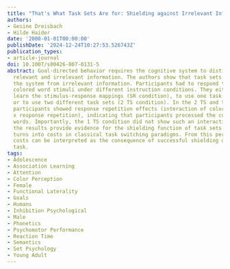 ```yaml
---
title: "That's What Task Sets Are for: Shielding against Irrelevant Information"
authors:
- Gesine Dreisbach
- Hilde Haider
date: '2008-01-01T00:00:00'
publishDate: '2024-12-24T10:27:53.526743Z'
publication_types:
- article-journal
doi: 10.1007/s00426-007-0131-5
abstract: Goal-directed behavior requires the cognitive system to distinguish between
  relevant and irrelevant information. The authors show that task sets help to shield
  the system from irrelevant information. Participants had to respond to eight different
  colored word stimuli under different instruction conditions. They either had to
  learn the stimulus-response mappings (SR condition), to use one task set (1 TS condition)
  or to use two different task sets (2 TS condition). In the 2 TS and the SR conditions,
  participants showed response repetition effects (interaction of color repetition
  x response repetition), indicating that participants processed the color of the
  words. Importantly, the 1 TS condition did not show such an interaction. Overall,
  the results provide evidence for the shielding function of task sets. This benefit
  turns into costs in classical task switching paradigms. From this perspective, switch
  costs can be interpreted as the consequence of successful shielding on the previous
  task.
tags:
- Adolescence
- Association Learning
- Attention
- Color Perception
- Female
- Functional Laterality
- Goals
- Humans
- Inhibition Psychological
- Male
- Phonetics
- Psychomotor Performance
- Reaction Time
- Semantics
- Set Psychology
- Young Adult
---
```

